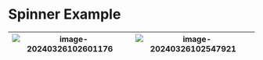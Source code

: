 # Spinner Example

| ![image-20240326102601176](/home/jalonso/.config/Typora/typora-user-images/image-20240326102601176.png) | ![image-20240326102547921](/home/jalonso/.config/Typora/typora-user-images/image-20240326102547921.png) |
| ------------------------------------------------------------ | ------------------------------------------------------------ |

